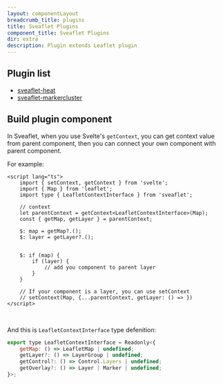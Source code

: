 ```yaml
---
layout: componentLayout
breadcrumb_title: plugins
title: Sveaflet Plugins
component_title: Sveaflet Plugins
dir: extra
description: Plugin extends Leaflet plugin
---
```


## Plugin list

- [sveaflet-heat](https://sveaflet-heat.vercel.app/)
- [sveaflet-markercluster](https://sveaflet-markercluster.vercel.app/)

## Build plugin component

In Sveaflet, when you use Svelte's `getContext`, you can get context value from parent component, then you can connect your own component with parent component.

For example:

```svelte example hideOutput csr
<script lang="ts">
	import { setContext, getContext } from 'svelte';
	import { Map } from 'leaflet';
	import type { LeafletContextInterface } from 'sveaflet';

	// context
	let parentContext = getContext<LeafletContextInterface>(Map);
	const { getMap, getLayer } = parentContext;

	$: map = getMap?.();
	$: layer = getLayer?.();


	$: if (map) {
		if (layer) {
			// add you component to parent layer
		}
	}

	// If your component is a layer, you can use setContext
	// setContext(Map, {...parentContext, getLayer: () => })
</script>

```
<br />

And this is `LeafletContextInterface` type defenition:

```javascript
export type LeafletContextInterface = Readonly<{
	getMap: () => LeafletMap | undefined;
	getLayer?: () => LayerGroup | undefined;
	getControl?: () => Control.Layers | undefined;
	getOverlay?: () => Layer | Marker | undefined;
}>;
```
